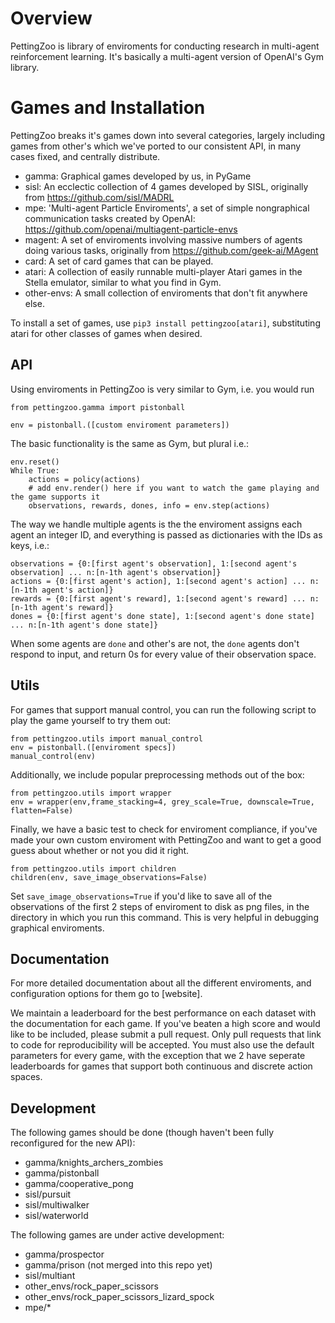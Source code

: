 # Overview
PettingZoo is library of enviroments for conducting research in multi-agent reinforcement learning. It's basically a multi-agent version of OpenAI's Gym library.

# Games and Installation

PettingZoo breaks it's games down into several categories, largely including games from other's which we've ported to our consistent API, in many cases fixed, and centrally distribute.

* gamma: Graphical games developed by us, in PyGame
* sisl: An ecclectic collection of 4 games developed by SISL, originally from https://github.com/sisl/MADRL
* mpe: 'Multi-agent Particle Enviroments', a set of simple nongraphical communication tasks created by OpenAI: https://github.com/openai/multiagent-particle-envs
* magent: A set of enviroments involving massive numbers of agents doing various tasks, originally from https://github.com/geek-ai/MAgent
* card: A set of card games that can be played.
* atari: A collection of easily runnable multi-player Atari games in the Stella emulator, similar to what you find in Gym.
* other-envs: A small collection of enviroments that don't fit anywhere else.

To install a set of games, use `pip3 install pettingzoo[atari]`, substituting atari for other classes of games when desired.


## API

Using enviroments in PettingZoo is very similar to Gym, i.e. you would run 

`from pettingzoo.gamma import pistonball`

`env = pistonball.([custom enviroment parameters])`

The basic functionality is the same as Gym, but plural i.e.:

```
env.reset()
While True:
    actions = policy(actions)
    # add env.render() here if you want to watch the game playing and the game supports it
    observations, rewards, dones, info = env.step(actions)
```

The way we handle multiple agents is the the enviroment assigns each agent an integer ID, and everything is passed as dictionaries with the IDs as keys, i.e.:

```
observations = {0:[first agent's observation], 1:[second agent's observation] ... n:[n-1th agent's observation]}
actions = {0:[first agent's action], 1:[second agent's action] ... n:[n-1th agent's action]}
rewards = {0:[first agent's reward], 1:[second agent's reward] ... n:[n-1th agent's reward]}
dones = {0:[first agent's done state], 1:[second agent's done state] ... n:[n-1th agent's done state]}
```

When some agents are `done` and other's are not, the `done` agents don't respond to input, and return 0s for every value of their observation space. 

## Utils

For games that support manual control, you can run the following script to play the game yourself to try them out:

```
from pettingzoo.utils import manual_control
env = pistonball.([enviroment specs])
manual_control(env)
```

Additionally, we include popular preprocessing methods out of the box:

```
from pettingzoo.utils import wrapper
env = wrapper(env,frame_stacking=4, grey_scale=True, downscale=True, flatten=False)
```

Finally, we have a basic test to check for enviroment compliance, if you've made your own custom enviroment with PettingZoo and want to get a good guess about whether or not you did it right.

```
from pettingzoo.utils import children
children(env, save_image_observations=False)
```

Set `save_image_observations=True` if you'd like to save all of the observations of the first 2 steps of enviroment to disk as png files, in the directory in which you run this command. This is very helpful in debugging graphical enviroments. 

## Documentation
For more detailed documentation about all the different enviroments, and configuration options for them go to [website].

We maintain a leaderboard for the best performance on each dataset with the documentation for each game. If you've beaten a high score and would like to be included, please submit a pull request. Only pull requests that link to code for reproducibility will be accepted. You must also use the default parameters for every game, with the exception that we 2 have seperate leaderboards for games that support both continuous and discrete action spaces.


## Development

The following games should be done (though haven't been fully reconfigured for the new API):

* gamma/knights_archers_zombies
* gamma/pistonball
* gamma/cooperative_pong
* sisl/pursuit
* sisl/multiwalker
* sisl/waterworld

The following games are under active development:

* gamma/prospector
* gamma/prison (not merged into this repo yet)
* sisl/multiant
* other_envs/rock_paper_scissors
* other_envs/rock_paper_scissors_lizard_spock
* mpe/*
